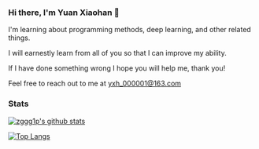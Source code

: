 ### Hi there, I'm Yuan Xiaohan 👋 

I'm learning about programming methods, deep learning, and other related things.  

I will earnestly learn from all of you so that I can improve my ability.  

If I have done something wrong I hope you will help me, thank you!  

Feel free to reach out to me at yxh_000001@163.com

### Stats

[![zggg1p's github stats](https://github-readme-stats.vercel.app/api?username=zggg1p&show_icons=true)](https://github.com/zggg1p)

[![Top Langs](https://github-readme-stats.vercel.app/api/top-langs/?username=zggg1p)](https://github.com/zggg1p)
